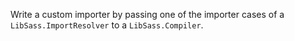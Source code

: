 Write a custom importer by passing one of the importer cases of a
`LibSass.ImportResolver` to a `LibSass.Compiler`.
